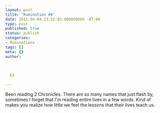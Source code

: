 ```yaml
---
layout: post
title: 'Rumination #8'
date: 2011-04-04 23:52:03.000000000 -07:00
type: post
published: true
status: publish
categories:
- Ruminations
tags: []
meta: {}
author:
  
  
  
  Ed
  
---
```

<p>Been reading 2 Chronicles. There are so many names that just flash by, sometimes I forget that I'm reading entire lives in a few words. Kind of makes you realize how little we feel the lessons that their lives teach us.</p>
